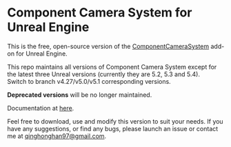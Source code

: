 # Component Camera System for Unreal Engine
This is the free, open-source version of the [ComponentCameraSystem](https://www.unrealengine.com/marketplace/product/7dd53db6fd3a4ccfa4c35e6b2125b742) add-on for Unreal Engine. 

This repo maintains all versions of Component Camera System except for the latest three Unreal versions (currently they are 5.2, 5.3 and 5.4).  
Switch to branch v4.27/v5.0/v5.1 corresponding versions.  

**Deprecated versions** will be no longer maintained.

Documentation at [here](https://sulleyyys-organization.gitbook.io/manuals-of-ccs/). 

Feel free to download, use and modify this version to suit your needs. If you have any suggestions, or find any bugs, please launch an issue or contact me at qinghonghan97@gmail.com.
